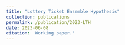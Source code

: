 ```yaml
---
title: "Lottery Ticket Ensemble Hypothesis"
collection: publications
permalink: /publication/2023-LTH
date: 2023-06-08
citation: 'Working paper.'
---
```


